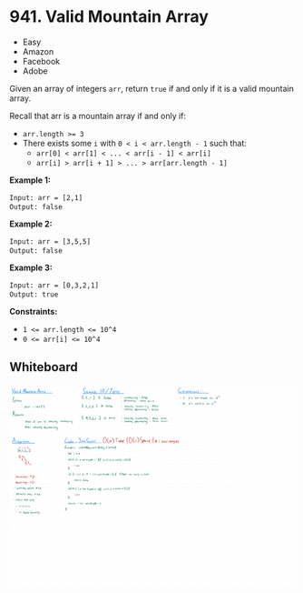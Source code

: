 # 941. Valid Mountain Array
- Easy
- Amazon
- Facebook
- Adobe

Given an array of integers `arr`, return `true` if and only if it is a valid
mountain array.

Recall that arr is a mountain array if and only if:
- `arr.length >= 3`
- There exists some `i` with `0 < i < arr.length - 1` such that:
    - `arr[0] < arr[1] < ... < arr[i - 1] < arr[i]`
    - `arr[i] > arr[i + 1] > ... > arr[arr.length - 1]`

**Example 1:**
```
Input: arr = [2,1]
Output: false
```

**Example 2:**
```
Input: arr = [3,5,5]
Output: false
```

**Example 3:**
```
Input: arr = [0,3,2,1]
Output: true
```

**Constraints:**
- `1 <= arr.length <= 10^4`
- `0 <= arr[i] <= 10^4`

## Whiteboard
![Whiteboard Image 01][whiteboard-image-01]

<!-- Refs -->
[whiteboard-image-01]: whiteboard-01.jpg
